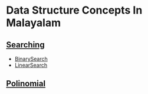 # Data Structure Concepts In Malayalam

## [Searching](https://github.com/Im-your-hari/DataStructurePrograms/blob/master/README.md)
* [BinarySearch](https://drive.google.com/file/d/18nxpmU6j4Z8vumgvDOvoPfEm7hGJBJSR/view?usp=sharing)
* [LinearSearch](https://drive.google.com/file/d/1y8eYlZ5EWj8fCwpYJ1ntxcshn5iAhv6p/view?usp=sharing)
## [Polinomial](https://github.com/Im-your-hari/DataStructurePrograms/blob/master/README.md)

